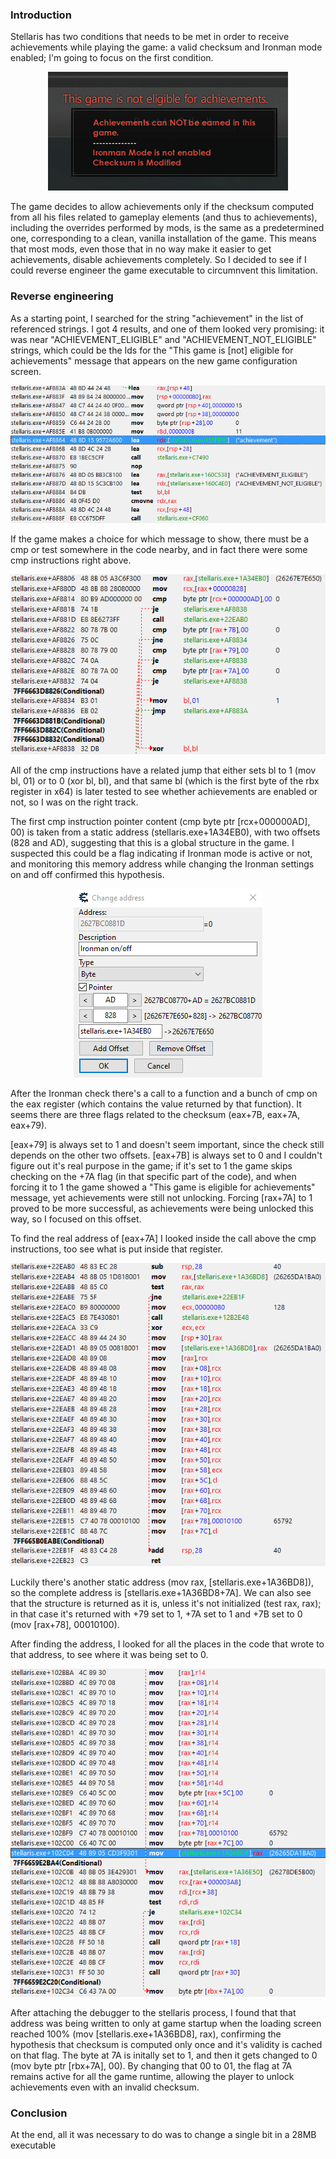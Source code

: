 ### Introduction

Stellaris has two conditions that needs to be met in order to receive achievements while playing the game: a valid checksum and Ironman mode enabled; I'm going to focus on the first condition.

<p align="center"><img src="images/stellaris1.png" ></p>

The game decides to allow achievements only if the checksum computed from all his files related to gameplay elements (and thus to achievements), including the overrides performed by mods, is the same as a predetermined one, corresponding to a clean, vanilla installation of the game. This means that most mods, even those that in no way make it easier to get achievements, disable achievements completely. So I decided to see if I could reverse engineer the game executable to circumnvent this limitation.

### Reverse engineering

As a starting point, I searched for the string "achievement" in the list of referenced strings. I got 4 results, and one of them looked very promising: it was near "ACHIEVEMENT_ELIGIBLE" and "ACHIEVEMENT_NOT_ELIGIBLE" strings, which could be the Ids for the "This game is [not] eligible for achievements" message that appears on the new game configuration screen.

<p align="center"><img src="images/cheatengine1.png" ></p>

If the game makes a choice for which message to show, there must be a cmp or test somewhere in the code nearby, and in fact there were some cmp instructions right above.

<p align="center"><img src="images/cheatengine2.png" ></p>

All of the cmp instructions have a related jump that either sets bl to 1 (mov bl, 01) or to 0 (xor bl, bl), and that same bl (which is the first byte of the rbx register in x64) is later tested to see whether achievements are enabled or not, so I was on the right track.

The first cmp instruction pointer content (cmp byte ptr [rcx+000000AD], 00) is taken from a static address (stellaris.exe+1A34EB0), with two offsets (828 and AD), suggesting that this is a global structure in the game. I suspected this could be a flag indicating if Ironman mode is active or not, and monitoring this memory address while changing the Ironman settings on and off confirmed this hypothesis.

<p align="center"><img src="images/cheatengine3.png" ></p>

After the Ironman check there's a call to a function and a bunch of cmp on the eax register (which contains the value returned by that function). It seems there are three flags related to the checksum (eax+7B, eax+7A, eax+79). 

[eax+79] is always set to 1 and doesn't seem important, since the check still depends on the other two offsets.
[eax+7B] is always set to 0 and I couldn't figure out it's real purpose in the game; if it's set to 1 the game skips checking on the +7A flag (in that specific part of the code), and when forcing it to 1 the game showed a "This game is eligible for achievements" message, yet achievements were still not unlocking.
Forcing [rax+7A] to 1 proved to be more successful, as achievements were being unlocked this way, so I focused on this offset.

To find the real address of [eax+7A] I looked inside the call above the cmp instructions, too see what is put inside that register.

<p align="center"><img src="images/cheatengine4.png" ></p>

Luckily there's another static address (mov rax, [stellaris.exe+1A36BD8]), so the complete address is [stellaris.exe+1A36BD8+7A]. We can also see that the structure is returned as it is, unless it's not initialized (test rax, rax); in that case it's returned with +79 set to 1, +7A set to 1 and +7B set to 0 (mov [rax+78], 00010100).

After finding the address, I looked for all the places in the code that wrote to that address, to see where it was being set to 0.

<p align="center"><img src="images/cheatengine5.png" ></p>

After attaching the debugger to the stellaris process, I found that that address was being written to only at game startup when the loading screen reached 100% (mov [stellaris.exe+1A36BD8], rax), confirming the hypothesis that checksum is computed only once and it's validity is cached on that flag. The byte at 7A is initally set to 1, and then it gets changed to 0 (mov byte ptr [rbx+7A], 00). By changing that 00 to 01, the flag at 7A remains active for all the game runtime, allowing the player to unlock achievements even with an invalid checksum. 

### Conclusion
At the end, all it was necessary to do was to change a single bit in a 28MB executable
